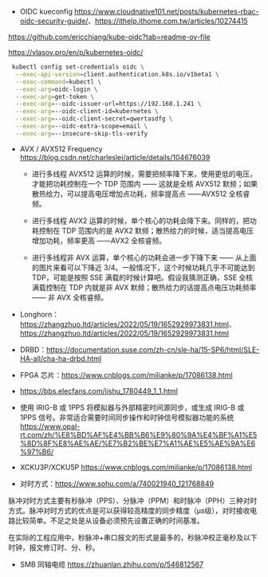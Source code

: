 - OIDC kueconfig <https://www.cloudnative101.net/posts/kubernetes-rbac-oidc-security-guide/>、<https://ithelp.ithome.com.tw/articles/10274415>

<https://github.com/ericchiang/kube-oidc?tab=readme-ov-file>

<https://vlasov.pro/en/p/kubernetes-oidc/>

```bash
 kubectl config set-credentials oidc \
  --exec-api-version=client.authentication.k8s.io/v1beta1 \
  --exec-command=kubectl \
  --exec-arg=oidc-login \
  --exec-arg=get-token \
  --exec-arg=--oidc-issuer-url=https://192.168.1.241 \
  --exec-arg=--oidc-client-id=kubernetes \
  --exec-arg=--oidc-client-secret=qwertasdfg \
  --exec-arg=--oidc-extra-scope=email \
  --exec-arg=--insecure-skip-tls-verify
```

- AVX / AVX512 Frequency <https://blog.csdn.net/charleslei/article/details/104676039>

  - 进行多线程 AVX512 运算的时候，需要把频率降下来，使用更低的电压，才能把功耗控制在一个 TDP 范围内 —— 这就是全核 AVX512 默频；如果散热给力，可以提高电压增加点功耗，频率提高点 ——AVX512 全核睿频。

  - 进行多线程 AVX2 运算的时候，单个核心的功耗会降下来。同样的，把功耗控制在 TDP 范围内的是 AVX2 默频；散热给力的时候，适当提高电压增加功耗，频率更高 ——AVX2 全核睿频。

  - 进行多线程非 AVX 运算，单个核心的功耗会进一步下降下来 —— 从上面的图片来看可以下降近 3/4。一般情况下，这个时候功耗几乎不可能达到 TDP，可能是按照 SSE 满载的时候计算吧。假设我猜测正确，SSE 全核满载控制在 TDP 内就是非 AVX 默频；散热给力的话提高点电压功耗频率 —— 非 AVX 全核睿频。

- Longhorn：<https://zhangzhuo.ltd/articles/2022/05/19/1652929973831.html>、<https://zhangzhuo.ltd/articles/2022/05/19/1652929973831.html>

- DRBD：<https://documentation.suse.com/zh-cn/sle-ha/15-SP6/html/SLE-HA-all/cha-ha-drbd.html>

- FPGA 芯片：<https://www.cnblogs.com/milianke/p/17086138.html>

- <https://bbs.elecfans.com/jishu_1780449_1_1.html>

- 使用 IRIG-B 或 1PPS 将模拟器与外部精密时间源同步，或生成 IRIG-B 或 1PPS 信号。非常适合需要时间同步操作和时钟信号模拟器功能的系统 <https://www.opal-rt.com/zh/%E8%BD%AF%E4%BB%B6%E9%80%9A%E4%BF%A1%E5%8D%8F%E8%AE%AE/%E7%B2%BE%E7%A1%AE%E5%AE%9A%E6%97%B6/>

- XCKU3P/XCKU5P <https://www.cnblogs.com/milianke/p/17086138.html>

- 对时方式：<https://www.sohu.com/a/740021940_121768849>

脉冲对时方式主要有秒脉冲（PPS）、分脉冲（PPM）和时脉冲（PPH）三种对时方式。脉冲对时方式的优点是可以获得较高精度的同步精度（μs级），对时接收电路比较简单。不足之处是从设备必须预先设置正确的时间基准。

在实际的工程应用中，秒脉冲+串口报文的形式是最多的，秒脉冲校正毫秒及以下时钟，报文修订时、分、秒。

- SMB 同轴电缆 <https://zhuanlan.zhihu.com/p/546812567>
